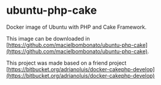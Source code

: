# ubuntu-php-cake

Docker image of Ubuntu with PHP and Cake Framework.

This image can be downloaded in [https://github.com/macielbombonato/ubuntu-php-cake](https://github.com/macielbombonato/ubuntu-php-cake).

This project was made based on a friend project [https://bitbucket.org/adrianoluis/docker-cakephp-develop](https://bitbucket.org/adrianoluis/docker-cakephp-develop)
